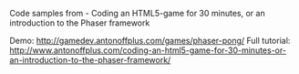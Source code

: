 Code samples from - Coding an HTML5-game for 30 minutes, or an introduction to the Phaser framework

Demo: http://gamedev.antonoffplus.com/games/phaser-pong/
Full tutorial: http://www.antonoffplus.com/coding-an-html5-game-for-30-minutes-or-an-introduction-to-the-phaser-framework/